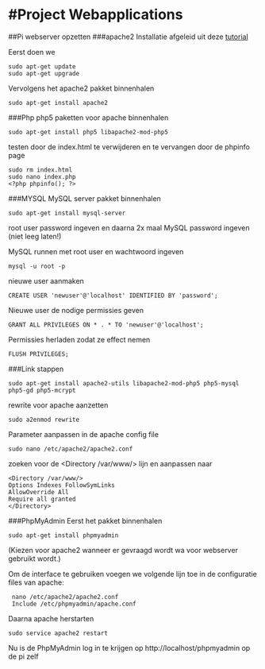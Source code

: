 #Project Webapplications
======
##Pi webserver opzetten
###apache2
Installatie afgeleid uit deze [tutorial](https://www.raspberrypi.org/documentation/remote-access/web-server/apache.md "Apache Tutorial")

Eerst doen we
```
sudo apt-get update
sudo apt-get upgrade
```
Vervolgens het apache2 pakket binnenhalen
```
sudo apt-get install apache2
```
###Php
php5 paketten voor apache binnenhalen
```
sudo apt-get install php5 libapache2-mod-php5
```
testen door de index.html te verwijderen en te vervangen door de phpinfo page
```
sudo rm index.html
sudo nano index.php
<?php phpinfo(); ?>
```
###MYSQL
MySQL server pakket binnenhalen
```
sudo apt-get install mysql-server
```
root user password ingeven en daarna 2x maal MySQL password ingeven (niet leeg laten!)

MySQL runnen met root user en wachtwoord ingeven
```
mysql -u root -p
```
nieuwe user aanmaken
```
CREATE USER 'newuser'@'localhost' IDENTIFIED BY 'password';
```
Nieuwe user de nodige permissies geven
```
GRANT ALL PRIVILEGES ON * . * TO 'newuser'@'localhost';
```
Permissies herladen zodat ze effect nemen
```
FLUSH PRIVILEGES;
```
###Link stappen
```
sudo apt-get install apache2-utils libapache2-mod-php5 php5-mysql php5-gd php5-mcrypt 
```
rewrite voor apache aanzetten
```
sudo a2enmod rewrite
```

Parameter aanpassen in de apache config file
```
sudo nano /etc/apache2/apache2.conf
```
zoeken voor de <Directory /var/www/> lijn en aanpassen naar
```
<Directory /var/www/>
Options Indexes FollowSymLinks
AllowOverride All
Require all granted
</Directory>
```

###PhpMyAdmin
Eerst het pakket binnenhalen
```
sudo apt-get install phpmyadmin
```
(Kiezen voor apache2 wanneer er gevraagd wordt wa voor webserver gebruikt wordt.)

Om de interface te gebruiken voegen we volgende lijn toe in de configuratie files van apache:
```
 nano /etc/apache2/apache2.conf
 Include /etc/phpmyadmin/apache.conf
 ```
 Daarna apache herstarten
 ```
 sudo service apache2 restart
 ```
 Nu is de PhpMyAdmin log in te krijgen op http://localhost/phpmyadmin op de pi zelf
